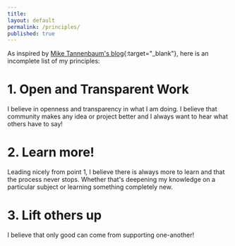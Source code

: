 ```yaml
---
title:
layout: default
permalink: /principles/
published: true
---
```


As inspired by [Mike Tannenbaum's blog](https://miketannenbaum.com/principles/){:target="\_blank"}, here is an incomplete list of my principles:

# 1. Open and Transparent Work

I believe in openness and transparency in what I am doing. I believe that community makes any idea or project better and I always want to hear what others have to say!

# 2. Learn more!

Leading nicely from point 1, I believe there is always more to learn and that the process never stops. Whether that's deepening my knowledge on a particular subject or learning something completely new.

# 3. Lift others up

I believe that only good can come from supporting one-another!

